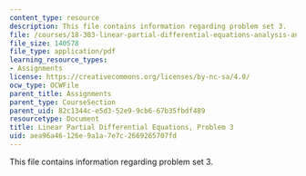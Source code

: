 ```yaml
---
content_type: resource
description: This file contains information regarding problem set 3.
file: /courses/18-303-linear-partial-differential-equations-analysis-and-numerics-fall-2014/aea96a46126e9a1a7e7c2669265707fd_MIT18_303F14_pset3.pdf
file_size: 140578
file_type: application/pdf
learning_resource_types:
- Assignments
license: https://creativecommons.org/licenses/by-nc-sa/4.0/
ocw_type: OCWFile
parent_title: Assignments
parent_type: CourseSection
parent_uid: 82c1344c-e5d3-52e9-9cb6-67b35fbdf489
resourcetype: Document
title: Linear Partial Differential Equations, Problem 3
uid: aea96a46-126e-9a1a-7e7c-2669265707fd
---
```

This file contains information regarding problem set 3.